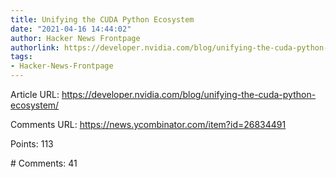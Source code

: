 ```yaml
---
title: Unifying the CUDA Python Ecosystem
date: "2021-04-16 14:44:02"
author: Hacker News Frontpage
authorlink: https://developer.nvidia.com/blog/unifying-the-cuda-python-ecosystem/
tags:
- Hacker-News-Frontpage
---
```


<p>Article URL: <a href="https://developer.nvidia.com/blog/unifying-the-cuda-python-ecosystem/">https://developer.nvidia.com/blog/unifying-the-cuda-python-ecosystem/</a></p>
<p>Comments URL: <a href="https://news.ycombinator.com/item?id=26834491">https://news.ycombinator.com/item?id=26834491</a></p>
<p>Points: 113</p>
<p># Comments: 41</p>

